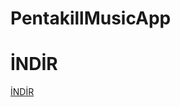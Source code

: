 # PentakillMusicApp

# İNDİR
[İNDİR](https://github.com/Tortudereli/PentakillMusicApp/releases/download/v1.0/PentakillMusic.rar)
